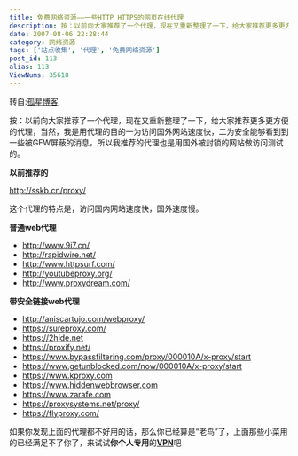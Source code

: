 ```yaml
---
title: 免费网络资源——一些HTTP HTTPS的网页在线代理
description: 按：以前向大家推荐了一个代理，现在又重新整理了一下，给大家推荐更多更方便的代理，当然，我是用代理的目的一为访问国外网站速度快，二为安全能够看到到一些被GFW屏蔽的消息，所以我推荐的代理也是用国外被封锁的网站做访问测试的。 以前推荐的 http://sskb.cn/proxy/
date: 2007-08-06 22:28:44
category: 网络资源
tags: ['站点收集', '代理', '免费网络资源']
post_id: 113
alias: 113
ViewNums: 35618
---
```


转自:[孤星博客](http://www.iyoyo.org)

按：以前向大家推荐了一个代理，现在又重新整理了一下，给大家推荐更多更方便的代理，当然，我是用代理的目的一为访问国外网站速度快，二为安全能够看到到一些被GFW屏蔽的消息，所以我推荐的代理也是用国外被封锁的网站做访问测试的。

**以前推荐的**

<http://sskb.cn/proxy/>

这个代理的特点是，访问国内网站速度快，国外速度慢。

**普通web代理**

* <http://www.9i7.cn/>
* <http://rapidwire.net/>
* <http://www.httpsurf.com/>
* <http://youtubeproxy.org/>
* <http://www.proxydream.com/>

**带安全链接web代理**

* <http://aniscartujo.com/webproxy/>
* <https://sureproxy.com/>
* <https://2hide.net>
* <https://proxify.net/>
* <https://www.bypassfiltering.com/proxy/000010A/x-proxy/start>
* <https://www.getunblocked.com/now/000010A/x-proxy/start>
* <https://www.kproxy.com>
* <https://www.hiddenwebbrowser.com>
* <https://www.zarafe.com>
* <https://proxysystems.net/proxy/>
* <https://flyproxy.com/>

如果你发现上面的代理都不好用的话，那么你已经算是&ldquo;老鸟&rdquo;了，上面那些小菜用的已经满足不了你了，来试试**你个人专用**的[**VPN**](http://vpn.15897.com)吧

